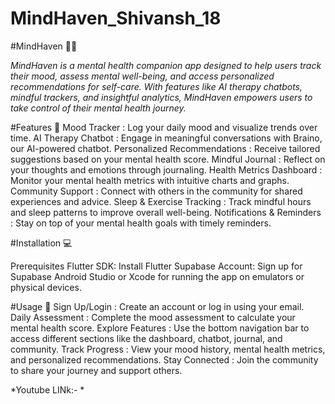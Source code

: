 # MindHaven_Shivansh_18

#MindHaven 🧠✨

*MindHaven is a mental health companion app designed to help users track their mood, assess mental well-being, and access personalized recommendations for self-care. With features like AI therapy chatbots, mindful trackers, and insightful analytics, MindHaven empowers users to take control of their mental health journey.*

#Features 🌟
Mood Tracker : Log your daily mood and visualize trends over time.
AI Therapy Chatbot : Engage in meaningful conversations with Braino, our AI-powered chatbot.
Personalized Recommendations : Receive tailored suggestions based on your mental health score.
Mindful Journal : Reflect on your thoughts and emotions through journaling.
Health Metrics Dashboard : Monitor your mental health metrics with intuitive charts and graphs.
Community Support : Connect with others in the community for shared experiences and advice.
Sleep & Exercise Tracking : Track mindful hours and sleep patterns to improve overall well-being.
Notifications & Reminders : Stay on top of your mental health goals with timely reminders.

#Installation 💻

Prerequisites
Flutter SDK: Install Flutter
Supabase Account: Sign up for Supabase
Android Studio or Xcode for running the app on emulators or physical devices.

#Usage 📱
Sign Up/Login :
Create an account or log in using your email.
Daily Assessment :
Complete the mood assessment to calculate your mental health score.
Explore Features :
Use the bottom navigation bar to access different sections like the dashboard, chatbot, journal, and community.
Track Progress :
View your mood history, mental health metrics, and personalized recommendations.
Stay Connected :
Join the community to share your journey and support others.

*Youtube LINk:- *
